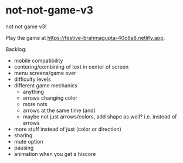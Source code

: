 # not-not-game-v3
not not game v3!

Play the game at https://festive-brahmagupta-40c8a8.netlify.app.

Backlog:
- mobile compatibility
- centering/combining of text in center of screen
- menu screens/game over
- difficulty levels
- different game mechanics
  - anything
  - arrows changing color
  - more nots
  - arrows at the same time (and)
  - maybe not just arrows/colors, add shape as well? i.e. instead of arrows
- more stuff instead of just (color or direction)
- sharing
- mute option
- pausing
- animation when you get a hiscore
